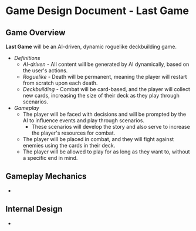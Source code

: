# Game Design Document - Last Game

## Game Overview
**Last Game** will be an AI-driven, dynamic roguelike deckbuilding game.
- *Definitions*
  - *AI-driven* - All content will be generated by AI dynamically, based on the user's actions.
  - *Roguelike* - Death will be permanent, meaning the player will restart from scratch upon each death.
  - *Deckbuilding* - Combat will be card-based, and the player will collect new cards, increasing the size of their deck as they play through scenarios.
- *Gameplay*
  - The player will be faced with decisions and will be prompted by the AI to influence events and play through scenarios.
    - These scenarios will develop the story and also serve to increase the player's resources for combat.
  - The player will be placed in combat, and they will fight against enemies using the cards in their deck.
  - The player will be allowed to play for as long as they want to, without a specific end in mind.

## Gameplay Mechanics
- 
## Internal Design
- 